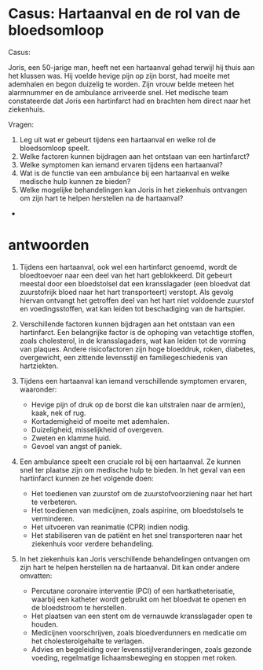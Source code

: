 # Casus: Hartaanval en de rol van de bloedsomloop

Casus:

Joris, een 50-jarige man, heeft net een hartaanval gehad terwijl hij thuis aan het klussen was. Hij voelde hevige pijn op zijn borst, had moeite met ademhalen en begon duizelig te worden. Zijn vrouw belde meteen het alarmnummer en de ambulance arriveerde snel. Het medische team constateerde dat Joris een hartinfarct had en brachten hem direct naar het ziekenhuis.

Vragen:

1. Leg uit wat er gebeurt tijdens een hartaanval en welke rol de bloedsomloop speelt.
2. Welke factoren kunnen bijdragen aan het ontstaan van een hartinfarct?
3. Welke symptomen kan iemand ervaren tijdens een hartaanval?
4. Wat is de functie van een ambulance bij een hartaanval en welke medische hulp kunnen ze bieden?
5. Welke mogelijke behandelingen kan Joris in het ziekenhuis ontvangen om zijn hart te helpen herstellen na de hartaanval?

-
# antwoorden

1. Tijdens een hartaanval, ook wel een hartinfarct genoemd, wordt de bloedtoevoer naar een deel van het hart geblokkeerd. Dit gebeurt meestal door een bloedstolsel dat een kransslagader (een bloedvat dat zuurstofrijk bloed naar het hart transporteert) verstopt. Als gevolg hiervan ontvangt het getroffen deel van het hart niet voldoende zuurstof en voedingsstoffen, wat kan leiden tot beschadiging van de hartspier.

2. Verschillende factoren kunnen bijdragen aan het ontstaan van een hartinfarct. Een belangrijke factor is de ophoping van vetachtige stoffen, zoals cholesterol, in de kransslagaders, wat kan leiden tot de vorming van plaques. Andere risicofactoren zijn hoge bloeddruk, roken, diabetes, overgewicht, een zittende levensstijl en familiegeschiedenis van hartziekten.

3. Tijdens een hartaanval kan iemand verschillende symptomen ervaren, waaronder:
   - Hevige pijn of druk op de borst die kan uitstralen naar de arm(en), kaak, nek of rug.
   - Kortademigheid of moeite met ademhalen.
   - Duizeligheid, misselijkheid of overgeven.
   - Zweten en klamme huid.
   - Gevoel van angst of paniek.

4. Een ambulance speelt een cruciale rol bij een hartaanval. Ze kunnen snel ter plaatse zijn om medische hulp te bieden. In het geval van een hartinfarct kunnen ze het volgende doen:
   - Het toedienen van zuurstof om de zuurstofvoorziening naar het hart te verbeteren.
   - Het toedienen van medicijnen, zoals aspirine, om bloedstolsels te verminderen.
   - Het uitvoeren van reanimatie (CPR) indien nodig.
   - Het stabiliseren van de patiënt en het snel transporteren naar het ziekenhuis voor verdere behandeling.

5. In het ziekenhuis kan Joris verschillende behandelingen ontvangen om zijn hart te helpen herstellen na de hartaanval. Dit kan onder andere omvatten:
   - Percutane coronaire interventie (PCI) of een hartkatheterisatie, waarbij een katheter wordt gebruikt om het bloedvat te openen en de bloedstroom te herstellen.
   - Het plaatsen van een stent om de vernauwde kransslagader open te houden.
   - Medicijnen voorschrijven, zoals bloedverdunners en medicatie om het cholesterolgehalte te verlagen.
   - Advies en begeleiding over levensstijlveranderingen, zoals gezonde voeding, regelmatige lichaamsbeweging en stoppen met roken.

